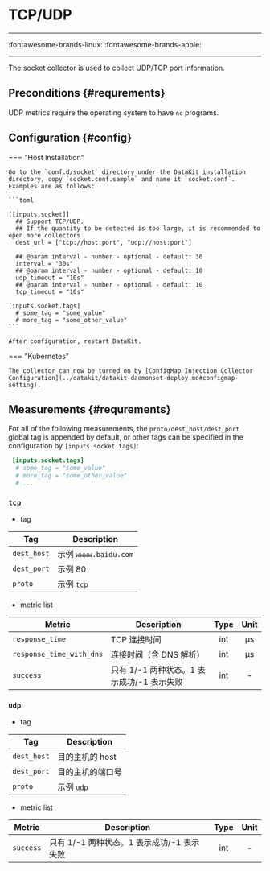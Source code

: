 
# TCP/UDP
---

:fontawesome-brands-linux: :fontawesome-brands-apple:

---

The socket collector is used to collect UDP/TCP port information.

## Preconditions {#requrements}

UDP metrics require the operating system to have `nc` programs.

## Configuration {#config}

=== "Host Installation"

    Go to the `conf.d/socket` directory under the DataKit installation directory, copy `socket.conf.sample` and name it `socket.conf`. Examples are as follows:
    
    ```toml
        
    [[inputs.socket]]
      ## Support TCP/UDP.
      ## If the quantity to be detected is too large, it is recommended to open more collectors
      dest_url = ["tcp://host:port", "udp://host:port"]
    
      ## @param interval - number - optional - default: 30
      interval = "30s"
      ## @param interval - number - optional - default: 10
      udp_timeout = "10s"
      ## @param interval - number - optional - default: 10
      tcp_timeout = "10s"
    
    [inputs.socket.tags]
      # some_tag = "some_value"
      # more_tag = "some_other_value"
    ```
    
    After configuration, restart DataKit.

=== "Kubernetes"

    The collector can now be turned on by [ConfigMap Injection Collector Configuration](../datakit/datakit-daemonset-deploy.md#configmap-setting).

## Measurements {#requrements}

For all of the following measurements, the `proto/dest_host/dest_port` global tag is appended by default, or other tags can be specified in the configuration by `[inputs.socket.tags]`:

``` toml
 [inputs.socket.tags]
  # some_tag = "some_value"
  # more_tag = "some_other_value"
  # ...
```



### `tcp`

- tag


| Tag | Description |
|  ----  | --------|
|`dest_host`|示例 `wwww.baidu.com`|
|`dest_port`|示例 80|
|`proto`|示例 `tcp`|

- metric list


| Metric | Description | Type | Unit |
| ---- |---- | :---:    | :----: |
|`response_time`|TCP 连接时间|int|μs|
|`response_time_with_dns`|连接时间（含 DNS 解析）|int|μs|
|`success`|只有 1/-1 两种状态。1 表示成功/-1 表示失败|int|-|



### `udp`

- tag


| Tag | Description |
|  ----  | --------|
|`dest_host`|目的主机的 host|
|`dest_port`|目的主机的端口号|
|`proto`|示例 `udp`|

- metric list


| Metric | Description | Type | Unit |
| ---- |---- | :---:    | :----: |
|`success`|只有 1/-1 两种状态。1 表示成功/-1 表示失败|int|-|


